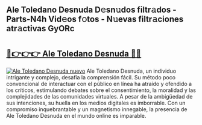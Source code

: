 ## Ale Toledano Desnuda D𝚎sn𝚞dos filtr𝚊dos - Parts-N4h Vid𝚎os f𝚘tos - N𝚞evas filtr𝚊ciones atr𝚊ctivas GyORc

# <h2><a href="http://mbdegn.tromn.icu/?c=Ale+Toledano+Desnuda">🔗👉👉👉 Ale Toledano Desnuda 🔗🔗</a></h2>

[![Ale Toledano Desnuda nuevo](https://i.imgur.com/pEAQMta.gif)](http://mbdegn.tromn.icu/?c=Ale+Toledano+Desnuda)
Ale Toledano Desnuda, un individuo intrigante y complejo, desafía la comprensión fácil. Su método poco convencional de interactuar con el público en línea ha atraído y ofendido a los críticos, estimulando debates sobre el consentimiento, la moralidad y las complejidades de las comunidades virtuales. A pesar de la ambigüedad de sus intenciones, su huella en los medios digitales es imborrable. Con un compromiso inquebrantable y un magnetismo innegable, la presencia de Ale Toledano Desnuda en el mundo online es imparable.
